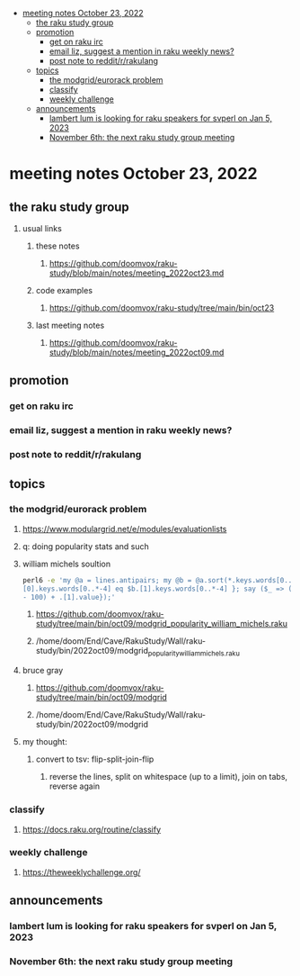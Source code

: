 - [meeting notes October 23, 2022](#org11b0579)
  - [the raku study group](#org1a0c39f)
  - [promotion](#org1ab2b7a)
    - [get on raku irc](#orgaf20680)
    - [email liz, suggest a mention in raku weekly news?](#orgd5bd503)
    - [post note to reddit/r/rakulang](#org1fd21b9)
  - [topics](#org24b34a5)
    - [the modgrid/eurorack problem](#org6871cc5)
    - [classify](#org231c8c8)
    - [weekly challenge](#org303d536)
  - [announcements](#org283706a)
    - [lambert lum is looking for raku speakers for svperl on Jan 5, 2023](#orgccf92bb)
    - [November 6th: the next raku study group meeting](#org5334066)


<a id="org11b0579"></a>

# meeting notes October 23, 2022


<a id="org1a0c39f"></a>

## the raku study group

1.  usual links

    1.  these notes
    
        1.  <https://github.com/doomvox/raku-study/blob/main/notes/meeting_2022oct23.md>
    
    2.  code examples
    
        1.  <https://github.com/doomvox/raku-study/tree/main/bin/oct23>
    
    3.  last meeting notes
    
        1.  <https://github.com/doomvox/raku-study/blob/main/notes/meeting_2022oct09.md>


<a id="org1ab2b7a"></a>

## promotion


<a id="orgaf20680"></a>

### get on raku irc


<a id="orgd5bd503"></a>

### email liz, suggest a mention in raku weekly news?


<a id="org1fd21b9"></a>

### post note to reddit/r/rakulang


<a id="org24b34a5"></a>

## topics


<a id="org6871cc5"></a>

### the modgrid/eurorack problem

1.  <https://www.modulargrid.net/e/modules/evaluationlists>

2.  q: doing popularity stats and such

3.  william michels soultion

    ```sh
    perl6 -e 'my @a = lines.antipairs; my @b = @a.sort(*.keys.words[0..*-3]).rotor(2 => -1); my @c; do for @b -> $b { @c.push($b) if $b.
    [0].keys.words[0..*-4] eq $b.[1].keys.words[0..*-4] }; say ($_ => (.[0].value - 100) + .[1].value).antipairs for @c.sort( { (.[0].value
    - 100) + .[1].value});'
    ```
    
    1.  <https://github.com/doomvox/raku-study/tree/main/bin/oct09/modgrid_popularity_william_michels.raku>
    
    2.  /home/doom/End/Cave/RakuStudy/Wall/raku-study/bin/2022oct09/modgrid<sub>popularity</sub><sub>william</sub><sub>michels.raku</sub>

4.  bruce gray

    1.  <https://github.com/doomvox/raku-study/tree/main/bin/oct09/modgrid>
    
    2.  /home/doom/End/Cave/RakuStudy/Wall/raku-study/bin/2022oct09/modgrid

5.  my thought:

    1.  convert to tsv: flip-split-join-flip
    
        1.  reverse the lines, split on whitespace (up to a limit), join on tabs, reverse again


<a id="org231c8c8"></a>

### classify

1.  <https://docs.raku.org/routine/classify>


<a id="org303d536"></a>

### weekly challenge

1.  <https://theweeklychallenge.org/>


<a id="org283706a"></a>

## announcements


<a id="orgccf92bb"></a>

### lambert lum is looking for raku speakers for svperl on Jan 5, 2023


<a id="org5334066"></a>

### November 6th: the next raku study group meeting
